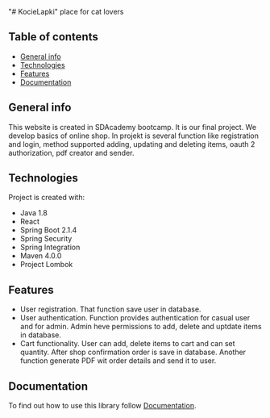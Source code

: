 "# KocieLapki" place for cat lovers
## Table of contents
* [General info](#general-info)
* [Technologies](#technologies)
* [Features](#features)
* [Documentation](#documentation)

## General info
This website is created in SDAcademy bootcamp. It is our final project. We develop basics of online shop. In projekt is several function like registration and login, method supported adding, updating and deleting items, oauth 2 authorization, pdf creator and sender. 
	
## Technologies
Project is created with:
* Java 1.8
* React
* Spring Boot 2.1.4
* Spring Security
* Spring Integration
* Maven 4.0.0
* Project Lombok

## Features
* User registration. That function save user in database. 
* User authentication. Function provides authentication for casual user and for admin. Admin heve permissions to add, delete and uptdate items in database. 
* Cart functionality. User can add, delete items to cart and can set quantity. After shop confirmation order is save in database. Another function generate PDF wit order details and send it to user. 

## Documentation

To find out how to use this library follow [Documentation](http://link-to-documentation).
